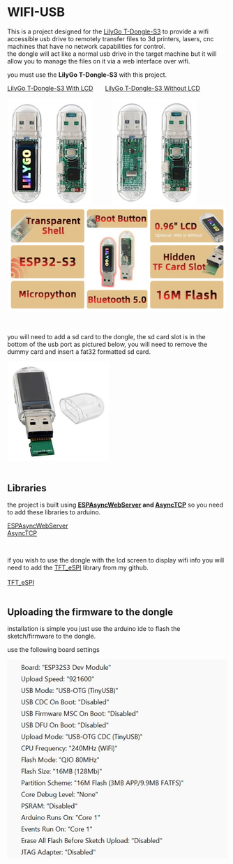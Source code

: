 # WIFI-USB

This is a project designed for the <a href="https://www.lilygo.cc/products/t-dongle-s3?variant=42455191519413">LilyGo T-Dongle-S3</a> to provide a wifi accessible usb drive to remotely transfer files to 3d printers, lasers, cnc machines that have no network capabilities for control.<br>
the dongle will act like a normal usb drive in the target machine but it will allow you to manage the files on it via a web interface over wifi.
 


you must use the <b>LilyGo T-Dongle-S3</b> with this project.<br>

<a href="https://www.lilygo.cc/products/t-dongle-s3?variant=42455191486645">LilyGo T-Dongle-S3 With LCD</a> &nbsp;&nbsp;&nbsp;&nbsp;&nbsp; <a href="https://www.lilygo.cc/products/t-dongle-s3?variant=42455191519413">LilyGo T-Dongle-S3 Without LCD</a><br><br>
<img src=https://github.com/stooged/WIFI-USB/blob/main/images/dongle0.jpg> &nbsp;&nbsp;&nbsp;&nbsp;&nbsp;&nbsp;&nbsp;&nbsp;&nbsp;&nbsp; <img src=https://github.com/stooged/WIFI-USB/blob/main/images/dongle.jpg><br>
<img src=https://github.com/stooged/WIFI-USB/blob/main/images/dongle1.jpg><br>

<br>



you will need to add a sd card to the dongle, the sd card slot is in the bottom of the usb port as pictured below, you will need to remove the dummy card and insert a fat32 formatted sd card.<br>

<img src=https://github.com/stooged/WIFI-USB/blob/main/images/dongle2.jpg><br>
<br>


## Libraries

the project is built using <b><a href=https://github.com/me-no-dev/ESPAsyncWebServer>ESPAsyncWebServer</a> and <a href=https://github.com/me-no-dev/AsyncTCP>AsyncTCP</a></b> so you need to add these libraries to arduino.

<a href=https://github.com/me-no-dev/ESPAsyncWebServer>ESPAsyncWebServer</a><br>
<a href=https://github.com/me-no-dev/AsyncTCP>AsyncTCP</a><br>

<br>

if you wish to use the dongle with the lcd screen to display wifi info you will need to add the <a href=https://github.com/stooged/TFT_eSPI>TFT_eSPI</a> library from my github.<br><br>
<a href=https://github.com/stooged/TFT_eSPI>TFT_eSPI</a><br>
<br>

## Uploading the firmware to the dongle

installation is simple you just use the arduino ide to flash the sketch/firmware to the dongle.<br>

use the following board settings<br>

<img src=https://github.com/stooged/WIFI-USB/blob/main/images/board.jpg>